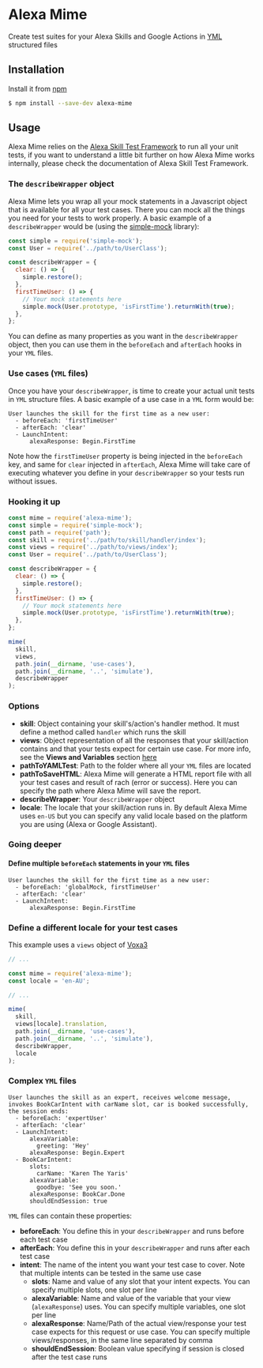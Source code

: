 # Alexa Mime

Create test suites for your Alexa Skills and Google Actions in [YML](http://yaml.org/start.html) structured files

## Installation

Install it from [npm](https://www.npmjs.com/package/alexa-mime)

```bash
$ npm install --save-dev alexa-mime
```

## Usage

Alexa Mime relies on the [Alexa Skill Test Framework](https://github.com/BrianMacIntosh/alexa-skill-test-framework) to run all your unit tests, if you want to understand a little bit further on how Alexa Mime works internally, please check the documentation of Alexa Skill Test Framework.

### The `describeWrapper` object

Alexa Mime lets you wrap all your mock statements in a Javascript object that is available for all your test cases. There you can mock all the things you need for your tests to work properly. A basic example of a `describeWrapper` would be (using the [simple-mock](https://github.com/jupiter/simple-mock) library):

```javascript
const simple = require('simple-mock');
const User = require('../path/to/UserClass');

const describeWrapper = {
  clear: () => {
    simple.restore();
  },
  firstTimeUser: () => {
    // Your mock statements here
    simple.mock(User.prototype, 'isFirstTime').returnWith(true);
  },
};
```

You can define as many properties as you want in the `describeWrapper` object, then you can use them in the `beforeEach` and `afterEach` hooks in your `YML` files.

### Use cases (`YML` files)

Once you have your `describeWrapper`, is time to create your actual unit tests in `YML` structure files. A basic example of a use case in a `YML` form would be:

```YML
User launches the skill for the first time as a new user:
  - beforeEach: 'firstTimeUser'
  - afterEach: 'clear'
  - LaunchIntent:
      alexaResponse: Begin.FirstTime
```

Note how the `firstTimeUser` property is being injected in the `beforeEach` key, and same for `clear` injected in `afterEach`, Alexa Mime will take care of executing whatever you define in your `describeWrapper` so your tests run without issues.

### Hooking it up

```javascript
const mime = require('alexa-mime');
const simple = require('simple-mock');
const path = require('path');
const skill = require('../path/to/skill/handler/index'); 
const views = require('../path/to/views/index'); 
const User = require('../path/to/UserClass');

const describeWrapper = {
  clear: () => {
    simple.restore();
  },
  firstTimeUser: () => {
    // Your mock statements here
    simple.mock(User.prototype, 'isFirstTime').returnWith(true);
  },
};

mime(
  skill,
  views,
  path.join(__dirname, 'use-cases'),
  path.join(__dirname, '..', 'simulate'),
  describeWrapper
);
```

### Options

* **skill**: Object containing your skill's/action's handler method. It must define a method called `handler` which runs the skill
* **views**: Object representation of all the responses that your skill/action contains and that your tests expect for certain use case. For more info, see the **Views and Variables** section [here](https://voxa.readthedocs.io/en/master/views-and-variables.html)
* **pathToYAMLTest**: Path to the folder where all your `YML` files are located
* **pathToSaveHTML**: Alexa Mime will generate a HTML report file with all your test cases and result of rach (error or success). Here you can specify the path where Alexa Mime will save the report.
* **describeWrapper**: Your `describeWrapper` object
* **locale**: The locale that your skill/action runs in. By default Alexa Mime uses `en-US` but you can specify any valid locale based on the platform you are using (Alexa or Google Assistant).

### Going deeper

#### Define multiple `beforeEach` statements in your `YML` files

```YML
User launches the skill for the first time as a new user:
  - beforeEach: 'globalMock, firstTimeUser'
  - afterEach: 'clear'
  - LaunchIntent:
      alexaResponse: Begin.FirstTime
```

### Define a different locale for your test cases

This example uses a `views` object of [Voxa3](https://voxa.readthedocs.io/en/v3/views-and-variables.html#views)

```javascript
// ...

const mime = require('alexa-mime');
const locale = 'en-AU';

// ...

mime(
  skill,
  views[locale].translation,
  path.join(__dirname, 'use-cases'),
  path.join(__dirname, '..', 'simulate'),
  describeWrapper,
  locale
);
```

### Complex `YML` files

```YML
User launches the skill as an expert, receives welcome message, invokes BookCarIntent with carName slot, car is booked successfully, the session ends:
  - beforeEach: 'expertUser'
  - afterEach: 'clear'
  - LaunchIntent:
      alexaVariable:
        greeting: 'Hey'
      alexaResponse: Begin.Expert
  - BookCarIntent:
      slots:
        carName: 'Karen The Yaris'
      alexaVariable:
        goodbye: 'See you soon.'
      alexaResponse: BookCar.Done
      shouldEndSession: true
```

`YML` files can contain these properties:

* **beforeEach**: You define this in your `describeWrapper` and runs before each test case
* **afterEach**: You define this in your `describeWrapper` and runs after each test case
* **intent**: The name of the intent you want your test case to cover. Note that multiple intents can be tested in the same use case
  * **slots**: Name and value of any slot that your intent expects. You can specify multiple slots, one slot per line
  * **alexaVariable**: Name and value of the variable that your view (`alexaResponse`) uses. You can specify multiple variables, one slot per line
  * **alexaResponse**: Name/Path of the actual view/response your test case expects for this request or use case. You can specify multiple views/responses, in the same line separated by comma
  * **shouldEndSession**: Boolean value specifying if session is closed after the test case runs